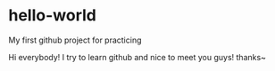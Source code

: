 # hello-world
My first github project for practicing

Hi everybody! I try to learn github and nice to meet you guys! thanks~
